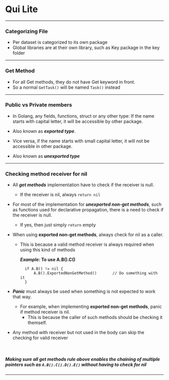 # **Qui Lite**

---

### **Categorizing File**

- Per dataset is categorized to its own package
- Global libraries are at their own library, such as Key package in the key folder

---

### **Get Method**

- For all Get methods, they do not have Get keyword in front.
- So a normal `GetTask()` will be named `Task()` instead

---

### **Public vs Private members**

- In Golang, any fields, functions, struct or any other type: If the name starts with capital letter,  it will be accessible by other package.    
- Also known as **_exported type_**.


- Vice versa, if the name starts with small capital letter, it will not be accessible in other package.
- Also known as **_unexported type_**

---

### **Checking method receiver for nil**

- All **_get methods_** implementation have to check if the receiver is null.
    - If the receiver is nil, always `return nil`
    
    
- For most of the implementation for **_unexported non-get methods_**, such as functions used for declarative propagation, there is a need to check
if the receiver is null.
    - If yes, then just simply `return` empty


- When using **exported non-get methods**, always check for nil as a caller.

    - This is because a valid method receiver is always required when using this kind of methods

        **_Example:_ To use A.B().C()**

            if A.B() != nil {
                A.B().ExportedNonGetMethod()       // Do something with it
            }
            
- **_Panic_** must always be used when something is not expected to work that way.
    - For example, when implementing **exported non-get methods**, panic if method receiver is nil.
        - This is because the caller of such methods should be checking it themself.
  
        
- Any method with receiver but not used in the body can skip the checking for valid receiver
<br>

##### **Making sure all get methods rule above enables the chaining of multiple pointers such as `A.B().C().D().E()` without having to check for nil**

---
